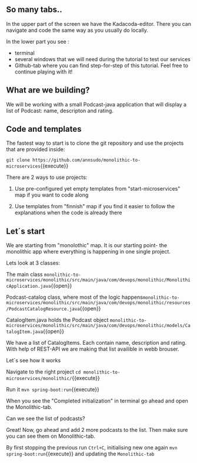 
## So many tabs..

In the upper part of the screen we have the Kadacoda-editor. There you can navigate and code the same way as you usually do locally.

In the lower part you see : 
* terminal
* several windows that we will need during the tutorial to test our services
* Github-tab where you can find step-for-step of this tutorial. Feel free to continue playing with it!

## What are we building? 

We will be working with a small Podcast-java application that will display a list of Podcast: name, descripton and rating.

## Code and templates

The fastest way to start is to clone the git repository and use the projects that are provided inside:

`git clone https://github.com/annsudo/monolithic-to-microservices`{{execute}}

There are 2 ways to use projects:

1) Use pre-configured yet empty templates from "start-microservices" map if you want to code along

2) Use templates from "finnish" map if you find it easier to follow the explanations when the code is already there


## Let´s start

We are starting from "monolothic" map. It is our starting point- the monolithic app where everything is happening in one single project.

Lets look at 3 classes:

The main class `monolithic-to-microservices/monolithic/src/main/java/com/devops/monolithic/MonolithicApplication.java`{{open}}

Podcast-catalog class, where most of the logic happens`monolithic-to-microservices/monolithic/src/main/java/com/devops/monolithic/resources/PodcastCatalogResource.java`{{open}}

CatalogItem.java  holds the Podcast object  `monolithic-to-microservices/monolithic/src/main/java/com/devops/monolithic/models/CatalogItem.java`{{open}}

We have a list of CatalogItems. Each contain name, description and rating. With help of REST-API we are making that list availible in webb brouser. 

Let´s see how it works

Navigate to the right project `cd monolithic-to-microservices/monolithic/`{{execute}}

Run it `mvn spring-boot:run`{{execute}}

When you see the "Completed initialization" in terminal go ahead and open the Monolithic-tab.

Can we see the list of podcasts?

Great! Now, go ahead and add 2 more podcasts to the list. Then make sure you can see them on Monolithic-tab.

By first stopping the previous run `Ctrl+C`, initialising new one again `mvn spring-boot:run`{{execute}}
and updating the `Monolithic-tab`
